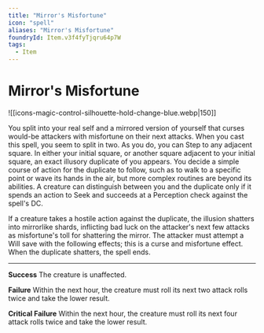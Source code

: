 ```yaml
---
title: "Mirror's Misfortune"
icon: "spell"
aliases: "Mirror's Misfortune"
foundryId: Item.v3f4fyTjqru64p7W
tags:
  - Item
---
```


# Mirror's Misfortune
![[icons-magic-control-silhouette-hold-change-blue.webp|150]]

You split into your real self and a mirrored version of yourself that curses would-be attackers with misfortune on their next attacks. When you cast this spell, you seem to split in two. As you do, you can Step to any adjacent square. In either your initial square, or another square adjacent to your initial square, an exact illusory duplicate of you appears. You decide a simple course of action for the duplicate to follow, such as to walk to a specific point or wave its hands in the air, but more complex routines are beyond its abilities. A creature can distinguish between you and the duplicate only if it spends an action to Seek and succeeds at a Perception check against the spell's DC.

If a creature takes a hostile action against the duplicate, the illusion shatters into mirrorlike shards, inflicting bad luck on the attacker's next few attacks as misfortune's toll for shattering the mirror. The attacker must attempt a Will save with the following effects; this is a curse and misfortune effect. When the duplicate shatters, the spell ends.

* * *

**Success** The creature is unaffected.

**Failure** Within the next hour, the creature must roll its next two attack rolls twice and take the lower result.

**Critical Failure** Within the next hour, the creature must roll its next four attack rolls twice and take the lower result.
